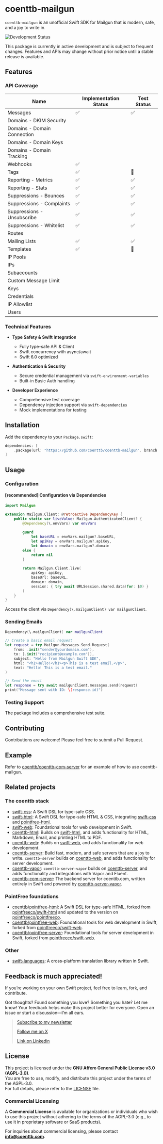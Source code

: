 # coenttb-mailgun

`coenttb-mailgun` is an unofficial Swift SDK for Mailgun that is modern, safe, and a joy to write in.

![Development Status](https://img.shields.io/badge/status-active--development-blue.svg)

This package is currently in active development and is subject to frequent changes. Features and APIs may change without prior notice until a stable release is available.

## Features

### API Coverage

| Name | Implementation Status | Test Status |
|------|---------------------|-------------|
| Messages | ✅ | ✅ |
| Domains - DKIM Security | | |
| Domains - Domain Connection | | |
| Domains - Domain Keys | | |
| Domains - Domain Tracking | | |
| Webhooks | ✅ | |🚧| Events | ✅ | |
| Tags | ✅ | 🚧 |
| Reporting - Metrics | ✅ | ✅ |
| Reporting - Stats | ✅ | ✅ |
| Suppressions - Bounces | ✅ | ✅ |
| Suppressions - Complaints | ✅ | ✅ |
| Suppressions - Unsubscribe | ✅ | ✅ |
| Suppressions - Whitelist | ✅ | ✅ |
| Routes | | |
| Mailing Lists | ✅ | ✅ |
| Templates | ✅ | 🚧 |
| IP Pools | | |
| IPs | | |
| Subaccounts | | |
| Custom Message Limit | | |
| Keys | | |
| Credentials | | |
| IP Allowlist | | |
| Users | | |
  
### Technical Features

* **Type Safety & Swift Integration**
  * Fully type-safe API & Client
  * Swift concurrency with async/await
  * Swift 6.0 optimized

* **Authentication & Security**
  * Secure credential management via `swift-environment-variables`
  * Built-in Basic Auth handling

* **Developer Experience**
  * Comprehensive test coverage
  * Dependency injection support via `swift-dependencies`
  * Mock implementations for testing

## Installation

Add the dependency to your `Package.swift`:

```swift
dependencies: [
    .package(url: "https://github.com/coenttb/coenttb-mailgun", branch: "main")
]
```

## Usage

### Configuration

#### [recommended] Configuration via Dependencies
```swift
import Mailgun

extension Mailgun.Client: @retroactive DependencyKey {
    public static var liveValue: Mailgun.AuthenticatedClient? {
        @Dependency(\.envVars) var envVars
        
        guard
            let baseURL = envVars.mailgun?.baseURL,
            let apiKey = envVars.mailgun?.apiKey,
            let domain = envVars.mailgun?.domain
        else {
            return nil
        }
        
        return Mailgun.Client.live(
            apiKey: apiKey,
            baseUrl: baseURL,
            domain: domain,
            session: { try await URLSession.shared.data(for: $0) }
        )
    }
}
```

Access the client via `Dependency(\.mailgunClient) var mailgunClient`.

### Sending Emails

```swift
Dependency(\.mailgunClient) var mailgunClient

// Create a basic email request
let request = try Mailgun.Messages.Send.Request(
    from: .init("sender@yourdomain.com"),
    to: [.init("recipient@example.com")],
    subject: "Hello from Mailgun Swift SDK",
    html: "<h1>Hello!</h1><p>This is a test email.</p>",
    text: "Hello! This is a test email."
)

// Send the email
let response = try await mailgunClient.messages.send(request)
print("Message sent with ID: \(response.id)")
```

### Testing Support

The package includes a comprehensive test suite.

## Contributing

Contributions are welcome! Please feel free to submit a Pull Request.

## Example

Refer to [coenttb/coenttb-com-server](https://www.github.com/coenttb/coenttb-com-server) for an example of how to use coenttb-mailgun.

## Related projects

### The coenttb stack

* [swift-css](https://www.github.com/coenttb/swift-css): A Swift DSL for type-safe CSS.
* [swift-html](https://www.github.com/coenttb/swift-html): A Swift DSL for type-safe HTML & CSS, integrating [swift-css](https://www.github.com/coenttb/swift-css) and [pointfree-html](https://www.github.com/coenttb/pointfree-html).
* [swift-web](https://www.github.com/coenttb/swift-web): Foundational tools for web development in Swift.
* [coenttb-html](https://www.github.com/coenttb/coenttb-html): Builds on [swift-html](https://www.github.com/coenttb/swift-html), and adds functionality for HTML, Markdown, Email, and printing HTML to PDF.
* [coenttb-web](https://www.github.com/coenttb/coenttb-web): Builds on [swift-web](https://www.github.com/coenttb/swift-web), and adds functionality for web development.
* [coenttb-server](https://www.github.com/coenttb/coenttb-server): Build fast, modern, and safe servers that are a joy to write. `coenttb-server` builds on [coenttb-web](https://www.github.com/coenttb/coenttb-web), and adds functionality for server development.
* [coenttb-vapor](https://www.github.com/coenttb/coenttb-server-vapor): `coenttb-server-vapor` builds on [coenttb-server](https://www.github.com/coenttb/coenttb-server), and adds functionality and integrations with Vapor and Fluent.
* [coenttb-com-server](https://www.github.com/coenttb/coenttb-com-server): The backend server for coenttb.com, written entirely in Swift and powered by [coenttb-server-vapor](https://www.github.com/coenttb-server-vapor).

### PointFree foundations
* [coenttb/pointfree-html](https://www.github.com/coenttb/pointfree-html): A Swift DSL for type-safe HTML, forked from [pointfreeco/swift-html](https://www.github.com/pointfreeco/swift-html) and updated to the version on [pointfreeco/pointfreeco](https://github.com/pointfreeco/pointfreeco).
* [coenttb/pointfree-web](https://www.github.com/coenttb/pointfree-html): Foundational tools for web development in Swift, forked from  [pointfreeco/swift-web](https://www.github.com/pointfreeco/swift-web).
* [coenttb/pointfree-server](https://www.github.com/coenttb/pointfree-html): Foundational tools for server development in Swift, forked from  [pointfreeco/swift-web](https://www.github.com/pointfreeco/swift-web).

### Other
* [swift-languages](https://www.github.com/coenttb/swift-languages): A cross-platform translation library written in Swift.

## Feedback is much appreciated!

If you’re working on your own Swift project, feel free to learn, fork, and contribute.

Got thoughts? Found something you love? Something you hate? Let me know! Your feedback helps make this project better for everyone. Open an issue or start a discussion—I’m all ears.

> [Subscribe to my newsletter](http://coenttb.com/en/newsletter/subscribe)
>
> [Follow me on X](http://x.com/coenttb)
> 
> [Link on Linkedin](https://www.linkedin.com/in/tenthijeboonkkamp)

## License

This project is licensed under the **GNU Affero General Public License v3.0 (AGPL-3.0)**.  
You are free to use, modify, and distribute this project under the terms of the AGPL-3.0.  
For full details, please refer to the [LICENSE](LICENSE) file.

### Commercial Licensing

A **Commercial License** is available for organizations or individuals who wish to use this project without adhering to the terms of the AGPL-3.0 (e.g., to use it in proprietary software or SaaS products).  

For inquiries about commercial licensing, please contact **info@coenttb.com**.
